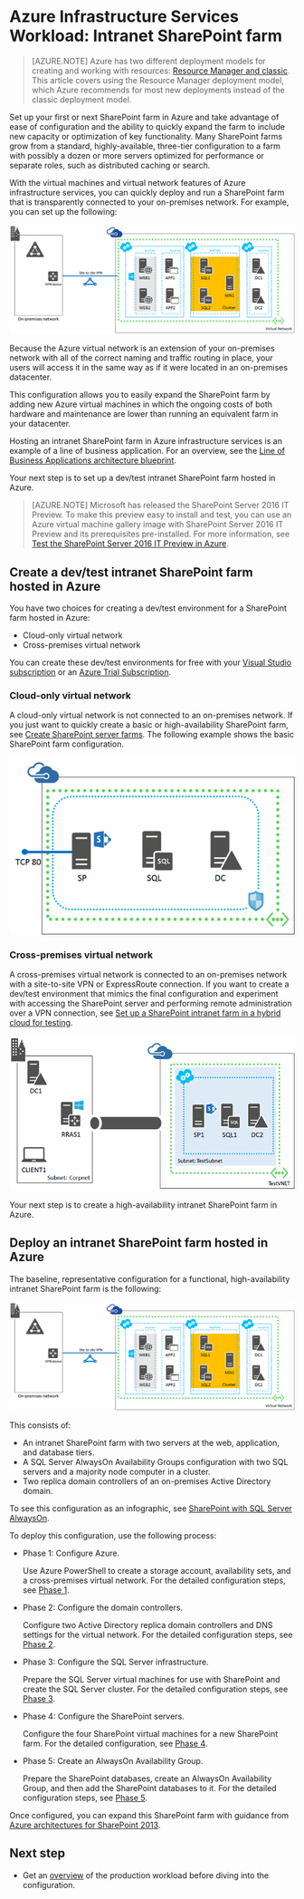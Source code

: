 <!-- rename to virtual-machines-windows-sp-intranet -->

<properties
	pageTitle="SharePoint Server 2013 farm in Azure | Azure"
	description="Learn the value of a SharePoint Server 2013 farm in Azure, set up a test environment, and deploy a high-availability configuration."
	services="virtual-machines"
	documentationCenter=""
	authors="JoeDavies-MSFT"
	manager="timlt"
	editor=""
	tags="azure-resource-manager"/>

<tags
	ms.service="virtual-machines"
	ms.date="12/17/2015"
	wacn.date=""/>

# Azure Infrastructure Services Workload: Intranet SharePoint farm

> [AZURE.NOTE] Azure has two different deployment models for creating and working with resources:  [Resource Manager and classic](/documentation/articles/resource-manager-deployment-model/).  This article covers using the Resource Manager deployment model, which Azure recommends for most new deployments instead of the classic deployment model.

Set up your first or next SharePoint farm in Azure and take advantage of ease of configuration and the ability to quickly expand the farm to include new capacity or optimization of key functionality. Many SharePoint farms grow from a standard, highly-available, three-tier configuration to a farm with possibly a dozen or more servers optimized for performance or separate roles, such as distributed caching or search.

With the virtual machines and virtual network features of Azure infrastructure services, you can quickly deploy and run a SharePoint farm that is transparently connected to your on-premises network. For example, you can set up the following:

![](./media/virtual-machines-workload-intranet-sharepoint-farm/workload-spsqlao.png)

Because the Azure virtual network is an extension of your on-premises network with all of the correct naming and traffic routing in place, your users will access it in the same way as if it were located in an on-premises datacenter.

This configuration allows you to easily expand the SharePoint farm by adding new Azure virtual machines in which the ongoing costs of both hardware and maintenance are lower than running an equivalent farm in your datacenter.

Hosting an intranet SharePoint farm in Azure infrastructure services is an example of a line of business application. For an overview, see the [Line of Business Applications architecture blueprint](http://msdn.microsoft.com/dn630664).

Your next step is to set up a dev/test intranet SharePoint farm hosted in Azure.

> [AZURE.NOTE] Microsoft has released the SharePoint Server 2016 IT Preview. To make this preview easy to install and test, you can use an Azure virtual machine gallery image with SharePoint Server 2016 IT Preview and its prerequisites pre-installed. For more information, see [Test the SharePoint Server 2016 IT Preview in Azure](https://azure.microsoft.com/blog/test-sharepoint-server-2016-it-preview-4/).

## Create a dev/test intranet SharePoint farm hosted in Azure

You have two choices for creating a dev/test environment for a SharePoint farm hosted in Azure:

- Cloud-only virtual network
- Cross-premises virtual network

You can create these dev/test environments for free with your [Visual Studio subscription](https://azure.microsoft.com/pricing/member-offers/msdn-benefits/) or an [Azure Trial Subscription](/pricing/1rmb-trial/).

### Cloud-only virtual network

A cloud-only virtual network is not connected to an on-premises network. If you just want to quickly create a basic or high-availability SharePoint farm, see [Create SharePoint server farms](/documentation/articles/virtual-machines-sharepoint-farm-azure-preview/). The following example shows the basic SharePoint farm configuration.

![](./media/virtual-machines-workload-intranet-sharepoint-farm/Non-HAFarm.png)

### Cross-premises virtual network

A cross-premises virtual network is connected to an on-premises network with a site-to-site VPN or ExpressRoute connection. If you want to create a dev/test environment that mimics the final configuration and experiment with accessing the SharePoint server and performing remote administration over a VPN connection, see [Set up a SharePoint intranet farm in a hybrid cloud for testing](/documentation/articles/virtual-networks-setup-sharepoint-hybrid-cloud-testing/).

![](./media/virtual-machines-workload-intranet-sharepoint-farm/CreateSPFarmHybridCloud.png)

Your next step is to create a high-availability intranet SharePoint farm in Azure.

## Deploy an intranet SharePoint farm hosted in Azure

The baseline, representative configuration for a functional, high-availability intranet SharePoint farm is the following:

![](./media/virtual-machines-workload-intranet-sharepoint-farm/workload-spsqlao.png)

This consists of:

- An intranet SharePoint farm with two servers at the web, application, and database tiers.
- A SQL Server AlwaysOn Availability Groups configuration with two SQL servers and a majority node computer in a cluster.
- Two replica domain controllers of an on-premises Active Directory domain.

To see this configuration as an infographic, see [SharePoint with SQL Server AlwaysOn](https://azure.microsoft.com/zh-cn/documentation/infographics/sharepoint-sqlserver-alwayson/).

To deploy this configuration, use the following process:

- Phase 1: Configure Azure.

	Use Azure PowerShell to create a storage account, availability sets, and a cross-premises virtual network. For the detailed configuration steps, see [Phase 1](/documentation/articles/virtual-machines-workload-intranet-sharepoint-phase1/).

- Phase 2: Configure the domain controllers.

	Configure two Active Directory replica domain controllers and DNS settings for the virtual network. For the detailed configuration steps, see [Phase 2](/documentation/articles/virtual-machines-workload-intranet-sharepoint-phase2/).

- Phase 3: Configure the SQL Server infrastructure.  

	Prepare the SQL Server virtual machines for use with SharePoint and create the SQL Server cluster. For the detailed configuration steps, see [Phase 3](/documentation/articles/virtual-machines-workload-intranet-sharepoint-phase3/).

- Phase 4: Configure the SharePoint servers.

	Configure the four SharePoint virtual machines for a new SharePoint farm. For the detailed configuration, see [Phase 4](/documentation/articles/virtual-machines-workload-intranet-sharepoint-phase4/).

- Phase 5: Create an AlwaysOn Availability Group.

	Prepare the SharePoint databases, create an AlwaysOn Availability Group, and then add the SharePoint databases to it. For the detailed configuration steps, see [Phase 5](/documentation/articles/virtual-machines-workload-intranet-sharepoint-phase5/).

Once configured, you can expand this SharePoint farm with guidance from [Azure architectures for SharePoint 2013](http://technet.microsoft.com/zh-cn/library/dn635309.aspx).

## Next step

- Get an [overview](/documentation/articles/virtual-machines-workload-intranet-sharepoint-overview/) of the production workload before diving into the configuration.

